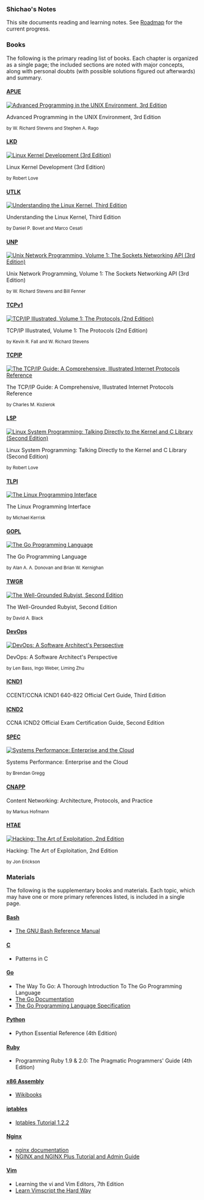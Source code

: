### **Shichao's Notes**

This site documents reading and learning notes. See [Roadmap](roadmap/index.md) for the current progress.

<div class="row">
  <div class="col-md-8">
    <script>
      (function() {
        var cx = '000491777875727507539:_gc3mx7cstg';
        var gcse = document.createElement('script');
        gcse.type = 'text/javascript';
        gcse.async = true;
        gcse.src = (document.location.protocol == 'https:' ? 'https:' : 'http:') +
            '//cse.google.com/cse.js?cx=' + cx;
        var s = document.getElementsByTagName('script')[0];
        s.parentNode.insertBefore(gcse, s);
      })();
    </script>
    <gcse:searchbox-only></gcse:searchbox-only>
  </div>
</div>

### Books

The following is the primary reading list of books. Each chapter is organized as a single page; the included sections are noted with major concepts, along with personal doubts (with possible solutions figured out afterwards) and summary.

#### [APUE](apue/index.md)

[![Advanced Programming in the UNIX Environment, 3rd Edition](apue/cover_80.jpg)](apue/cover.jpg "Advanced Programming in the UNIX Environment, 3rd Edition")

Advanced Programming in the UNIX Environment, 3rd Edition

<small>by W. Richard Stevens and Stephen A. Rago</small>

#### [LKD](lkd/index.md)

[![Linux Kernel Development (3rd Edition)](lkd/cover_80.jpg)](lkd/cover.jpg "Linux Kernel Development (3rd Edition)")

Linux Kernel Development (3rd Edition)

<small>by Robert Love</small>

#### [UTLK](utlk/index.md)

[![Understanding the Linux Kernel, Third Edition](utlk/cover_80.jpg)](utlk/cover.jpg "Understanding the Linux Kernel, Third Edition")

Understanding the Linux Kernel, Third Edition

<small>by Daniel P. Bovet and Marco Cesati</small>

#### [UNP](unp/index.md)

[![Unix Network Programming, Volume 1: The Sockets Networking API (3rd Edition)](unp/cover_80.gif)](unp/cover.gif "Unix Network Programming, Volume 1: The Sockets Networking API (3rd Edition)")

Unix Network Programming, Volume 1: The Sockets Networking API (3rd Edition)

<small>by W. Richard Stevens and Bill Fenner</small>

#### [TCPv1](tcpv1/index.md)

[![TCP/IP Illustrated, Volume 1: The Protocols (2nd Edition)](tcpv1/cover_80.jpg)](tcpv1/cover.jpg "TCP/IP Illustrated, Volume 1: The Protocols (2nd Edition)")

TCP/IP Illustrated, Volume 1: The Protocols (2nd Edition)

<small>by Kevin R. Fall and W. Richard Stevens</small>

#### [TCPIP](tcpip/index.md)

[![The TCP/IP Guide: A Comprehensive, Illustrated Internet Protocols Reference](tcpip/cover_80.png)](tcpip/cover.png "The TCP/IP Guide: A Comprehensive, Illustrated Internet Protocols Reference")

The TCP/IP Guide: A Comprehensive, Illustrated Internet Protocols Reference

<small>by Charles M. Kozierok</small>

#### [LSP](lsp/index.md)

[![Linux System Programming: Talking Directly to the Kernel and C Library (Second Edition)](lsp/cover_80.jpg)](lsp/cover.jpg "Linux System Programming: Talking Directly to the Kernel and C Library (Second Edition)")

Linux System Programming: Talking Directly to the Kernel and C Library (Second Edition)

<small>by Robert Love</small>

#### [TLPI](tlpi/index.md)

[![The Linux Programming Interface](tlpi/cover_80.png)](tlpi/cover.png "The Linux Programming Interface")

The Linux Programming Interface

<small>by Michael Kerrisk</small>

#### [GOPL](gopl/index.md)

[![The Go Programming Language](gopl/cover_80.png)](gopl/cover.png "The Go Programming Language")

The Go Programming Language

<small>by Alan A. A. Donovan and Brian W. Kernighan</small>

#### [TWGR](twgr/index.md)

[![The Well-Grounded Rubyist, Second Edition](twgr/cover_80.png)](twgr/cover.png "The Well-Grounded Rubyist, Second Edition")

The Well-Grounded Rubyist, Second Edition

<small>by David A. Black</small>

#### [DevOps](devops/index.md)

[![DevOps: A Software Architect's Perspective](devops/cover_80.jpg)](devops/cover.jpg "DevOps: A Software Architect's Perspective")

DevOps: A Software Architect's Perspective

<small>by Len Bass, Ingo Weber, Liming Zhu</small>

#### [ICND1](icnd1/index.md)

CCENT/CCNA ICND1 640-822 Official Cert Guide, Third Edition

#### [ICND2](icnd2/index.md)

CCNA ICND2 Official Exam Certification Guide, Second Edition

#### [SPEC](spec/index.md)

[![Systems Performance: Enterprise and the Cloud](spec/cover_80.png)](spec/cover.png "Systems Performance: Enterprise and the Cloud")

Systems Performance: Enterprise and the Cloud

<small>by Brendan Gregg</small>

#### [CNAPP](cnapp/index.md)

Content Networking: Architecture, Protocols, and Practice

<small>by Markus Hofmann</small>

#### [HTAE](htae/index.md)

[![Hacking: The Art of Exploitation, 2nd Edition](htae/cover_80.jpg)](htae/cover.jpg "Hacking: The Art of Exploitation, 2nd Edition")

Hacking: The Art of Exploitation, 2nd Edition

<small>by Jon Erickson</small>

### Materials

The following is the supplementary books and materials. Each topic, which may have one or more primary references listed, is included in a single page.

#### [Bash](bash/index.md)

* [The GNU Bash Reference Manual](https://www.gnu.org/software/bash/manual/)

#### [C](c/index.md)

* Patterns in C

#### [Go](golang/index.md)

* The Way To Go: A Thorough Introduction To The Go Programming Language
* [The Go Documentation](https://golang.org/doc/)
* [The Go Programming Language Specification](https://golang.org/ref/spec)

#### [Python](python/index.md)

* Python Essential Reference (4th Edition)

#### [Ruby](ruby/index.md)

* Programming Ruby 1.9 & 2.0: The Pragmatic Programmers' Guide (4th Edition)

#### [x86 Assembly](asm/index.md)

* [Wikibooks](https://en.wikibooks.org/wiki/X86_Assembly)

#### [iptables](iptables/index.md)

* [Iptables Tutorial 1.2.2](http://homes.di.unimi.it/sisop/qemu/iptables-tutorial.pdf)

#### [Nginx](nginx/index.md)

* [nginx documentation](http://nginx.org/en/docs/)
* [NGINX and NGINX Plus Tutorial and Admin Guide](http://nginx.com/resources/admin-guide/)

#### [Vim](vim/index.md)

* Learning the vi and Vim Editors, 7th Edition
* [Learn Vimscript the Hard Way](http://learnvimscriptthehardway.stevelosh.com/)
